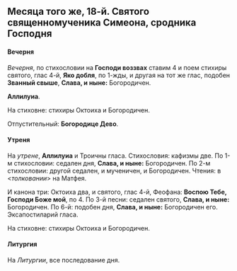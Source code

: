 
## Месяца того же, 18-й. Святого священномученика Симеона, сродника Господня 

#### Вечерня

*Вечерня*, по стихословии на **Господи воззвах** ставим 4 и поем стихиры святого, глас 4-й, **Яко добля**, 
по 1-жды, и другая на тот же глас, подобен **Званный свыше**, **Слава, и ныне:** Богородичен. 

**Аллилуиа**. 

На стиховне: стихиры Октоиха и Богородичен. 

Отпустительный: **Богородице Дево**.

#### Утреня

На *утрене*, **Аллилуиа** и Троичны гласа. Стихословия: кафизмы две. По 1-м стихословии: седален дня, 
**Слава, и ныне:** Богородичен. По 2-м стихословии: другой седален, и мученичен, и Богородичен. 
Чтения: в <*толковании*> на Матфея.

И канона три: Октоиха два, и святого, глас 4-й, Феофана: **Воспою Тебе, Господи Боже мой**, по 4. 
По 3-й песни: седален святого, **Слава, и ныне:** Богородичен. 
По 6-й: подобен дня, **Слава, и ныне:** Богородичен его. 
Эксапостиларий гласа.

На стиховне: стихиры Октоиха и Богородичен. 

#### Литургия

На *Литургии*, все последование дня.
